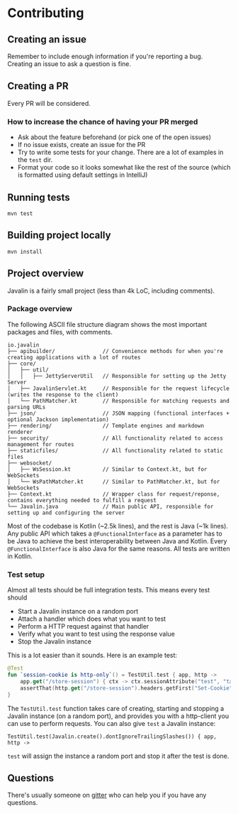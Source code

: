 # Contributing

## Creating an issue
Remember to include enough information if you're reporting a bug.  
Creating an issue to ask a question is fine.

## Creating a PR
Every PR will be considered.

### How to increase the chance of having your PR merged

* Ask about the feature beforehand (or pick one of the open issues)
* If no issue exists, create an issue for the PR
* Try to write some tests for your change. There are a lot of examples in the `test` dir.
* Format your code so it looks somewhat like the rest of the source 
  (which is formatted using default settings in IntelliJ)

## Running tests

`mvn test`

## Building project locally

`mvn install`

## Project overview

Javalin is a fairly small project (less than 4k LoC, including comments).

### Package overview

The following ASCII file structure diagram shows the most important packages and files, with comments.

```
io.javalin
├── apibuilder/               // Convenience methods for when you're creating applications with a lot of routes
├── core/
│   ├── util/
│   │   ├── JettyServerUtil   // Responsible for setting up the Jetty Server
│   ├── JavalinServlet.kt     // Responsible for the request lifecycle (writes the response to the client)
│   └── PathMatcher.kt        // Responsible for matching requests and parsing URLs
├── json/                     // JSON mapping (functional interfaces + optional Jackson implementation)
├── rendering/                // Template engines and markdown renderer
├── security/                 // All functionality related to access management for routes
├── staticfiles/              // All functionality related to static files
├── websocket/
│   ├── WsSession.kt          // Similar to Context.kt, but for WebSockets
│   └── WsPathMatcher.kt      // Similar to PathMatcher.kt, but for WebSockets
├── Context.kt                // Wrapper class for request/reponse, contains everything needed to fulfill a request
└── Javalin.java              // Main public API, responsible for setting up and configuring the server
```

Most of the codebase is Kotlin (~2.5k lines), and the rest is Java (~1k lines). 
Any public API which takes a `@FunctionalInterface` as a parameter has to be Java 
to achieve the best interoperability between Java and Kotlin. 
Every `@FunctionalInterface` is also Java for the same reasons. 
All tests are written in Kotlin.

### Test setup

Almost all tests should be full integration tests. This means every test should

* Start a Javalin instance on a random port
* Attach a handler which does what you want to test
* Perform a HTTP request against that handler
* Verify what you want to test using the response value
* Stop the Javalin instance

This is a lot easier than it sounds. Here is an example test:

```kotlin
@Test
fun `session-cookie is http-only`() = TestUtil.test { app, http ->
    app.get("/store-session") { ctx -> ctx.sessionAttribute("test", "tast") }
    assertThat(http.get("/store-session").headers.getFirst("Set-Cookie").contains("HttpOnly"), `is`(true))
}
```

The `TestUtil.test` function takes care of creating, starting and stopping a Javalin instance (on a random port), 
and provides you with a http-client you can use to perform requests.
You can also give `test` a Javalin instance:

```
TestUtil.test(Javalin.create().dontIgnoreTrailingSlashes()) { app, http ->
```

`test` will assign the instance a random port and stop it after the test is done.

## Questions

There's usually someone on [gitter](https://gitter.im/javalin-io/general) who can help you if you have any questions.
